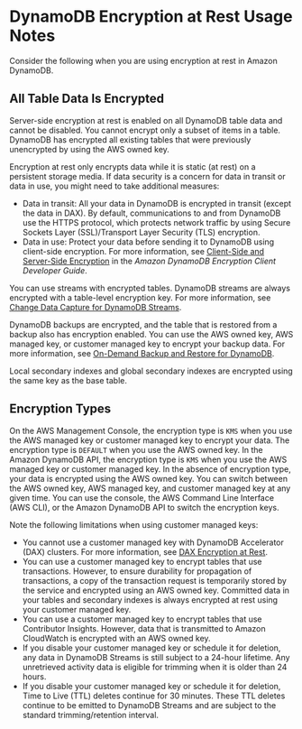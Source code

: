 # DynamoDB Encryption at Rest Usage Notes<a name="encryption.usagenotes"></a>

Consider the following when you are using encryption at rest in Amazon DynamoDB\.

## All Table Data Is Encrypted<a name="encryption.usagenotes.tabledata"></a>

Server\-side encryption at rest is enabled on all DynamoDB table data and cannot be disabled\. You cannot encrypt only a subset of items in a table\. DynamoDB has encrypted all existing tables that were previously unencrypted by using the AWS owned key\.

Encryption at rest only encrypts data while it is static \(at rest\) on a persistent storage media\. If data security is a concern for data in transit or data in use, you might need to take additional measures:
+ Data in transit: All your data in DynamoDB is encrypted in transit \(except the data in DAX\)\. By default, communications to and from DynamoDB use the HTTPS protocol, which protects network traffic by using Secure Sockets Layer \(SSL\)/Transport Layer Security \(TLS\) encryption\.
+ Data in use: Protect your data before sending it to DynamoDB using client\-side encryption\. For more information, see [Client\-Side and Server\-Side Encryption](https://docs.aws.amazon.com/dynamodb-encryption-client/latest/devguide/client-server-side.html) in the *Amazon DynamoDB Encryption Client Developer Guide*\.

You can use streams with encrypted tables\. DynamoDB streams are always encrypted with a table\-level encryption key\. For more information, see [Change Data Capture for DynamoDB Streams](Streams.md)\.

DynamoDB backups are encrypted, and the table that is restored from a backup also has encryption enabled\. You can use the AWS owned key, AWS managed key, or customer managed key to encrypt your backup data\. For more information, see [On\-Demand Backup and Restore for DynamoDB](BackupRestore.md)\.

Local secondary indexes and global secondary indexes are encrypted using the same key as the base table\.

## Encryption Types<a name="encryption.usagenotes.encryptiontypes"></a>

On the AWS Management Console, the encryption type is `KMS` when you use the AWS managed key or customer managed key to encrypt your data\. The encryption type is `DEFAULT` when you use the AWS owned key\. In the Amazon DynamoDB API, the encryption type is `KMS` when you use the AWS managed key or customer managed key\. In the absence of encryption type, your data is encrypted using the AWS owned key\. You can switch between the AWS owned key, AWS managed key, and customer managed key at any given time\. You can use the console, the AWS Command Line Interface \(AWS CLI\), or the Amazon DynamoDB API to switch the encryption keys\.

Note the following limitations when using customer managed keys:
+ You cannot use a customer managed key with DynamoDB Accelerator \(DAX\) clusters\. For more information, see [DAX Encryption at Rest](DAXEncryptionAtRest.md)\.
+ You can use a customer managed key to encrypt tables that use transactions\. However, to ensure durability for propagation of transactions, a copy of the transaction request is temporarily stored by the service and encrypted using an AWS owned key\. Committed data in your tables and secondary indexes is always encrypted at rest using your customer managed key\.
+ You can use a customer managed key to encrypt tables that use Contributor Insights\. However, data that is transmitted to Amazon CloudWatch is encrypted with an AWS owned key\.
+ If you disable your customer managed key or schedule it for deletion, any data in DynamoDB Streams is still subject to a 24\-hour lifetime\. Any unretrieved activity data is eligible for trimming when it is older than 24 hours\.
+ If you disable your customer managed key or schedule it for deletion, Time to Live \(TTL\) deletes continue for 30 minutes\. These TTL deletes continue to be emitted to DynamoDB Streams and are subject to the standard trimming/retention interval\.